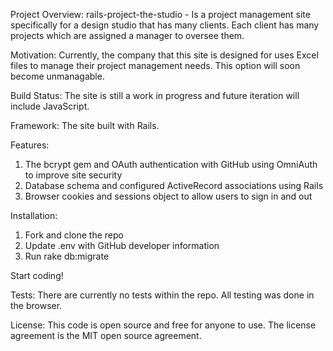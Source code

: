 Project Overview: 
	rails-project-the-studio - Is a project management site specifically for a design studio that has many clients. Each client has 	many projects which are assigned a manager to oversee them.

Motivation:
	Currently, the company that this site is designed for uses Excel files to manage their project management needs. This option will 	  soon become unmanagable.

Build Status:
	The site is still a work in progress and future iteration will include JavaScript.

Framework:
	The site built with Rails.

Features:
1.	The bcrypt gem and OAuth authentication with GitHub using OmniAuth to improve site security
2.	Database schema and configured ActiveRecord associations using Rails
3.	Browser cookies and sessions object to allow users to sign in and out

Installation:
1.	Fork and clone the repo
2.	Update .env with GitHub developer information
3.	Run rake db:migrate

Start coding!

Tests:
	There are currently no tests within the repo. All testing was done in the browser.

License:
	This code is open source and free for anyone to use. The license agreement is the MIT open source agreement.


